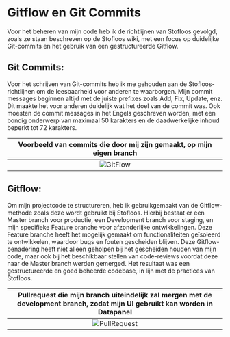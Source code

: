 # Gitflow en Git Commits
Voor het beheren van mijn code heb ik de richtlijnen van Stofloos gevolgd, zoals ze staan beschreven op de Stofloos wiki, 
met een focus op duidelijke Git-commits en het gebruik van een gestructureerde Gitflow.

## Git Commits:
Voor het schrijven van Git-commits heb ik me gehouden aan de Stofloos-richtlijnen om de leesbaarheid voor anderen te waarborgen. Mijn commit messages beginnen altijd met de 
juiste prefixes zoals Add, Fix, Update, enz. Dit maakte het voor anderen duidelijk wat het doel van de commit was. Ook moesten de commit messages in het Engels geschreven worden, met een 
bondig onderwerp van maximaal 50 karakters en de daadwerkelijke inhoud beperkt tot 72 karakters. 

|Voorbeeld van commits die door mij zijn gemaakt, op mijn eigen branch|
|:-------------------------------------------------------------------:|
|![GitFlow](https://github.com/Timsel1/PortfolioS5/assets/90602424/a46e6019-8ffd-4e69-9be3-fdea4892501c)|

## Gitflow:
Om mijn projectcode te structureren, heb ik gebruikgemaakt van de Gitflow-methode zoals deze wordt gebruikt bij Stofloos. 
Hierbij bestaat er een Master branch voor productie, een Development branch voor staging, en mijn specifieke Feature branche voor afzonderlijke ontwikkelingen. 
Deze Feature branche heeft het mogelijk gemaakt om functionaliteiten geïsoleerd te ontwikkelen, waardoor bugs en fouten gescheiden blijven. Deze Gitflow-benadering heeft niet 
alleen geholpen bij het gescheiden houden van mijn code, maar ook bij het beschikbaar stellen van code-reviews voordat deze naar de Master branch werden gemerged. Het resultaat was een 
gestructureerde en goed beheerde codebase, in lijn met de practices van Stofloos.

|Pullrequest die mijn branch uiteindelijk zal mergen met de development branch, zodat mijn UI gebruikt kan worden in Datapanel|
|:---------------------------------------------------------------------------------------------------------------------------:|
|![PullRequest](https://github.com/Timsel1/PortfolioS5/assets/90602424/0980d7fe-843b-4bcb-be44-ebd2cdf0a20b)|
